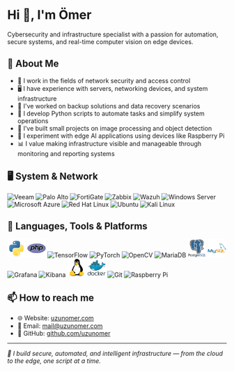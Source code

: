 <h1>Hi 👋, I'm Ömer</h1>
<p>Cybersecurity and infrastructure specialist with a passion for automation, secure systems, and real-time computer vision on edge devices.</p>

<h2>🔎 About Me</h2>
<ul>
  <li>🔐 I work in the fields of network security and access control</li>
  <li>🖥️ I have experience with servers, networking devices, and system infrastructure</li>
  <li>💾 I've worked on backup solutions and data recovery scenarios</li>
  <li>🐍 I develop Python scripts to automate tasks and simplify system operations</li>
  <li>🎯 I’ve built small projects on image processing and object detection</li>
  <li>🍓 I experiment with edge AI applications using devices like Raspberry Pi</li>
  <li>📊 I value making infrastructure visible and manageable through monitoring and reporting systems</li>
</ul>

<h2>🖥️ System & Network</h2>
<p>

<img src="https://cdn.veeam.com/content/dam/veeam/global/2023/favicon_196x196px.png" alt="Veeam" width="42" height="42" />
<img src="https://www.paloaltonetworks.com/etc/clientlibs/pan/img/favicons2020/favicon-194x194.png" alt="Palo Alto" width="42" height="42" />
<img src="https://icons.fortinet.com/icons/Logos/Fortinet-logomark-rgb-red.svg" alt="FortiGate" width="42" height="42" />
<img src="https://www.vectorlogo.zone/logos/zabbix/zabbix-icon.svg" alt="Zabbix" width="42" height="42" />
<img src="https://wazuh.com/uploads/2022/05/WAZUH.png" alt="Wazuh" width="42" height="42" />
<img src="https://www.vectorlogo.zone/logos/microsoft/microsoft-icon.svg" alt="Windows Server" width="42" height="42" />
<img src="https://www.vectorlogo.zone/logos/microsoft_azure/microsoft_azure-icon.svg" alt="Microsoft Azure" width="42" height="42" />
<img src="https://www.vectorlogo.zone/logos/redhat/redhat-icon.svg" alt="Red Hat Linux" width="42" height="42" />
<img src="https://www.vectorlogo.zone/logos/ubuntu/ubuntu-icon.svg" alt="Ubuntu" width="42" height="42" />
<img src="https://upload.wikimedia.org/wikipedia/commons/2/2b/Kali-dragon-icon.svg" alt="Kali Linux" width="42" height="42" />
</p>

<h2>🚀 Languages, Tools & Platforms</h2>
<p>
<!-- Programming -->
<img src="https://raw.githubusercontent.com/devicons/devicon/master/icons/python/python-original.svg" alt="Python" width="42" height="42" />
<img src="https://raw.githubusercontent.com/devicons/devicon/master/icons/php/php-original.svg" alt="PHP" width="42" height="42" />

<!-- AI / Vision -->
<img src="https://www.vectorlogo.zone/logos/tensorflow/tensorflow-icon.svg" alt="TensorFlow" width="42" height="42" />
<img src="https://www.vectorlogo.zone/logos/pytorch/pytorch-icon.svg" alt="PyTorch" width="42" height="42" />
<img src="https://www.vectorlogo.zone/logos/opencv/opencv-icon.svg" alt="OpenCV" width="42" height="42" />

<!-- Databases -->
<img src="https://www.vectorlogo.zone/logos/mariadb/mariadb-icon.svg" alt="MariaDB" width="42" height="42" />
<img src="https://raw.githubusercontent.com/devicons/devicon/master/icons/postgresql/postgresql-original-wordmark.svg" alt="PostgreSQL" width="42" height="42" />
<img src="https://raw.githubusercontent.com/devicons/devicon/master/icons/mysql/mysql-original-wordmark.svg" alt="MySQL" width="42" height="42" />

<!-- Infrastructure -->
<img src="https://www.vectorlogo.zone/logos/grafana/grafana-icon.svg" alt="Grafana" width="42" height="42" />
<img src="https://www.vectorlogo.zone/logos/elasticco_kibana/elasticco_kibana-icon.svg" alt="Kibana" width="42" height="42" />
<img src="https://raw.githubusercontent.com/devicons/devicon/master/icons/linux/linux-original.svg" alt="Linux" width="42" height="42" />
<img src="https://raw.githubusercontent.com/devicons/devicon/master/icons/docker/docker-original-wordmark.svg" alt="Docker" width="42" height="42" />
<img src="https://www.vectorlogo.zone/logos/git-scm/git-scm-icon.svg" alt="Git" width="42" height="42" />
<img src="https://www.vectorlogo.zone/logos/raspberrypi/raspberrypi-icon.svg" alt="Raspberry Pi" width="42" height="42" />
</p>

<h2>📫 How to reach me</h2>
<ul>
  <li>🌐 Website: <a href="https://uzunomer.com" target="_blank">uzunomer.com</a></li>
  <li>📧 Email: <a href="mailto:mail@uzunomer.com">mail@uzunomer.com</a></li>
  <li>🔗 GitHub: <a href="https://github.com/uzunomer" target="_blank">github.com/uzunomer</a></li>
</ul>

<hr>

<p><em>🚀 I build secure, automated, and intelligent infrastructure — from the cloud to the edge, one script at a time.</em></p>
